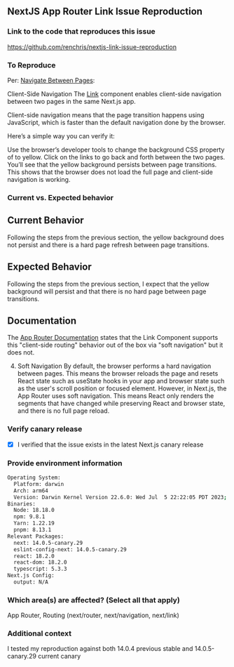 ## NextJS App Router Link Issue Reproduction

### Link to the code that reproduces this issue

https://github.com/renchris/nextjs-link-issue-reproduction

### To Reproduce

Per: [Navigate Between Pages](https://nextjs.org/learn-pages-router/basics/navigate-between-pages/client-side):

Client-Side Navigation
The [Link](https://nextjs.org/docs/api-reference/next/link) component enables client-side navigation between two pages in the same Next.js app.

Client-side navigation means that the page transition happens using JavaScript, which is faster than the default navigation done by the browser.

Here’s a simple way you can verify it:

Use the browser’s developer tools to change the background CSS property of <html> to yellow.
Click on the links to go back and forth between the two pages.
You’ll see that the yellow background persists between page transitions.
This shows that the browser does not load the full page and client-side navigation is working.

### Current vs. Expected behavior

## Current Behavior

Following the steps from the previous section, the yellow background does not persist and there is a hard page refresh between page transitions.

## Expected Behavior

Following the steps from the previous section, I expect that the yellow background will persist and that there is no hard page between page transitions.

## Documentation

The [App Router Documentation](https://nextjs.org/docs/app/building-your-application/routing/linking-and-navigating#4-soft-navigation) states that the Link Component supports this "client-side routing" behavior out of the box via "soft navigation" but it does not.

4. Soft Navigation
By default, the browser performs a hard navigation between pages. This means the browser reloads the page and resets React state such as useState hooks in your app and browser state such as the user's scroll position or focused element. However, in Next.js, the App Router uses soft navigation. This means React only renders the segments that have changed while preserving React and browser state, and there is no full page reload.


### Verify canary release

- [X] I verified that the issue exists in the latest Next.js canary release

### Provide environment information

```bash
Operating System:
  Platform: darwin
  Arch: arm64
  Version: Darwin Kernel Version 22.6.0: Wed Jul  5 22:22:05 PDT 2023; root:xnu-8796.141.3~6/RELEASE_ARM64_T6000
Binaries:
  Node: 18.18.0
  npm: 9.8.1
  Yarn: 1.22.19
  pnpm: 8.13.1
Relevant Packages:
  next: 14.0.5-canary.29
  eslint-config-next: 14.0.5-canary.29
  react: 18.2.0
  react-dom: 18.2.0
  typescript: 5.3.3
Next.js Config:
  output: N/A
```


### Which area(s) are affected? (Select all that apply)

App Router, Routing (next/router, next/navigation, next/link)

### Additional context

I tested my reproduction against both 14.0.4 previous stable and 14.0.5-canary.29 current canary